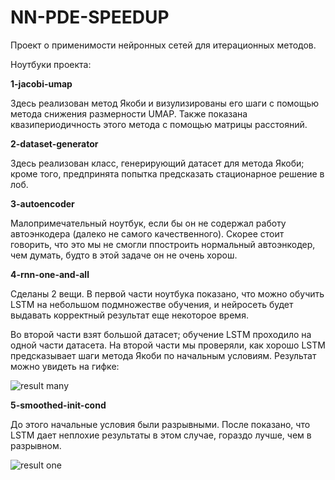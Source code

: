 # NN-PDE-SPEEDUP

Проект о применимости нейронных сетей для итерационных методов.

Ноутбуки проекта:

**1-jacobi-umap**

Здесь реализован метод Якоби и визулизированы его шаги с помощью метода снижения размерности UMAP. Также показана квазипериодичность этого метода с помощью матрицы расстояний.

**2-dataset-generator**

Здесь реализован класс, генерирующий датасет для метода Якоби; кроме того, предпринята попытка предсказать стационарное решение в лоб.

**3-autoencoder**

Малопримечательный ноутбук, если бы он не содержал работу автоэнкодера (далеко не самого качественного). Скорее стоит говорить, что это мы не смогли ппостроить нормальный автоэнкодер, чем думать, будто в этой задаче он не очень хорош.

**4-rnn-one-and-all**

Сделаны 2 вещи. В первой части ноутбука показано, что можно обучить LSTM на небольшом подмножестве обучения, и нейросеть будет выдавать корректный результат еще некоторое время.

Во второй части взят большой датасет; обучение LSTM проходило на одной части датасета. На второй части мы проверяли, как хорошо LSTM предсказывает шаги метода Якоби по начальным условиям. Результат можно увидеть на гифке:

![](./img/lstm_1.gif "result many")

**5-smoothed-init-cond**

До этого начальные условия были разрывными. После показано, что LSTM дает неплохие результаты в этом случае, гораздо лучше, чем в разрывном. 

![](./img/lstm_2.gif "result one")
